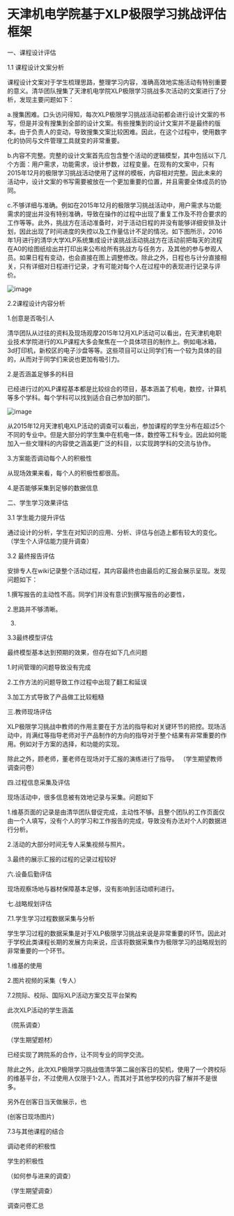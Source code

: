 # 天津机电学院基于XLP极限学习挑战评估框架

一、课程设计评估

1.1 课程设计文案分析

  课程设计文案对于学生梳理思路，整理学习内容，准确高效地实施活动有特别重要的意义。清华团队搜集了天津机电学院XLP极限学习挑战多次活动的文案进行了分析，发现主要问题如下：
  
a.搜集困难。口头访问得知，每次XLP极限学习挑战活动前都会进行设计文案的书写，但是并没有搜集到全部的设计文案。有些搜集到的设计文案并不是最终的版本。由于负责人的变动，导致搜集文案比较困难。因此，在这个过程中，使用数字化的协同与文件管理工具就变的非常重要。

b.内容不完整。完整的设计文案首先应包含整个活动的逻辑模型，其中包括以下几个方面：用户需求，功能需求，设计参数，过程变量。在现有的文案中，只有2015年12月的极限学习挑战活动使用了这样的模板，内容相对完整。因此未来的活动中，设计文案的书写需要被放在一个更加重要的位置，并且需要全体成员的协同。

c.不够详细与准确。例如在2015年12月的极限学习挑战活动中，用户需求与功能需求的提出并没有特别准确，导致在操作的过程中出现了重复工作及不符合要求的工作等等。此外，挑战方在活动准备时，对于活动日程的并没有能够详细安排及计划，因此出现了时间进度的失控以及工作量估计不足的情况。如下图所示，2016年1月进行的清华大学XLP系统集成设计诶挑战活动挑战方在活动前把每天的流程在A0的绘图纸绘出并打印出来公布给所有挑战方与任务方，及其他的参与参观人员。如果日程有变动，也会直接在图上调整修改。除此之外，日程也与计分直接相关，只有详细对日程进行记录，才有可能对每个人在过程中的表现进行记录与评价。

![image](https://github.com/XLP-Based-Courses/2015_Tianjin_Mechains_and_Electricity-/blob/master/图片资料/2016年1月清华XLP第一天日程范例.png)

2.2课程设计内容分析

1.创意是否吸引人

清华团队从过往的资料及现场观摩2015年12月XLP活动可以看出，在天津机电职业技术学院进行的XLP课程大多会聚焦在一个具体项目的制作上。例如电冰箱，3d打印机，新校区的电子沙盘等等。这些项目可以让同学们有一个较为具体的目的，从而对于同学们来说也更加有吸引力。

2.是否涵盖足够多的科目

已经进行过的XLP课程基本都是比较综合的项目，基本涵盖了机电，数控，计算机等多个学科。每个学科可以找到适合自己参加的部门。

![image](https://github.com/XLP-Based-Courses/2015_Tianjin_Mechains_and_Electricity-/blob/master/图片资料/2015年12月天津XLP参与学生专业调查.png)

从2015年12月天津机电XLP活动的调查可以看出，参加课程的学生分布在超过5个不同的专业中。但是大部分的学生集中在机电一体，数控等工科专业。因此如何能加入一些文理科的内容使之涵盖更广泛的科目，以实现跨学科的交流与协作。

3.方案能否调动每个人的积极性

从现场效果来看，每个人的积极性都很高。

4.是否能够采集到足够的数据信息

二、学生学习效果评估

3.1 学生能力提升评估

通过设计的分析，学生在对知识的应用、分析、评估与创造上都有较大的变化。
（学生个人评估能力提升调查）

3.2 最终报告评估

安排专人在wiki记录整个活动过程，其内容最终也由最后的汇报会展示呈现。发现问题如下：

1.撰写报告的主动性不高。同学们并没有意识到撰写报告的必要性，

2.思路并不够清晰。

3.

3.3最终模型评估

最终模型基本达到预期的效果，但存在如下几点问题

1.时间管理的问题导致没有完成

2.工作方法的问题导致工作过程中出现了翻工和延误

3.加工方式导致了产品做工比较粗糙

三.教师现场评估

XLP极限学习挑战中教师的作用主要在于方法的指导和对关键环节的把控。现场活动中，肖满红等指导老师对于产品制作的方向的指导对于整个结果有非常重要的作用。例如对于方案的选择，和功能的实现。

除此之外，顾老师，董老师在现场对于汇报的演练进行了指导。
（学生期望教师调查问卷）

四.过程信息采集及评估

现场活动中，很多信息被有效地记录与采集。问题如下

1.维基页面的记录是由清华团队督促完成，主动性不够。且整个团队的工作页面仅由一个人填写，没有个人的学习和工作报告的完成，导致没有办法对个人的数据进行分析。

2.活动的大部分时间无专人采集视频与照片。

3.最终的展示汇报的过程的记录过程较好

六.设备后勤评估

现场观察场地与器材保障基本足够，没有影响到活动顺利进行。

七.战略规划评估

7.1.学生学习过程数据采集与分析

学生学习过程的数据采集是对于XLP极限学习挑战来说是非常重要的环节。因此对于学校此类课程长期的发展方向来说，应该将数据采集作为极限学习的战略规划的非常重要的一个环节。

1.维基的使用

2.图片视频的采集（专人）

7.2院际、校际、国际XLP活动方案交互平台架构

此次XLP活动的学生涵盖

（院系调查）

（学生期望题材）

已经实现了跨院系的合作，让不同专业的同学交流。

除此之外，此次XLP极限学习挑战借清华第二届创客日的契机，使用了一个跨校际的维基平台，不过使用人仅限于1-2人，而其对于其他学校的内容了解并不是很多。

另外在创客日当天做展示，也

(创客日现场图片)

7.3与其他课程的结合

调动老师的积极性

学生的积极性

（如何参与进来的调查）

（学生期望调查）

调查问卷汇总
